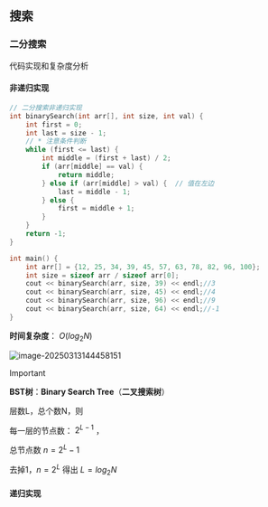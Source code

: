 ## 搜索

### 二分搜索

代码实现和复杂度分析

#### 非递归实现

```cpp
// 二分搜索非递归实现
int binarySearch(int arr[], int size, int val) {
    int first = 0;
    int last = size - 1;
    // * 注意条件判断
    while (first <= last) {
        int middle = (first + last) / 2;
        if (arr[middle] == val) {
            return middle;
        } else if (arr[middle] > val) {  // 值在左边
            last = middle - 1;
        } else {
            first = middle + 1;
        }
    }
    return -1;
}

int main() {
    int arr[] = {12, 25, 34, 39, 45, 57, 63, 78, 82, 96, 100};
    int size = sizeof arr / sizeof arr[0];
    cout << binarySearch(arr, size, 39) << endl;//3
    cout << binarySearch(arr, size, 45) << endl;//4
    cout << binarySearch(arr, size, 96) << endl;//9
    cout << binarySearch(arr, size, 64) << endl;//-1
}
```

**时间复杂度**： $O(log_2 N)$

![image-20250313144458151](https://gitee.com/vurtnewk/typora-image/raw/master/images03/202503131445869.png) 

> [!IMPORTANT] 
>
> **BST树**：**Binary Search Tree**（**二叉搜索树**）
>
> 层数L，总个数N，则 
>
> 每一层的节点数： $2^{L-1}$ ，
>
> 总节点数 $n = 2^L - 1$
>
> 去掉1，$n = 2^L$ 得出 $L = log_2 N$

#### 递归实现

